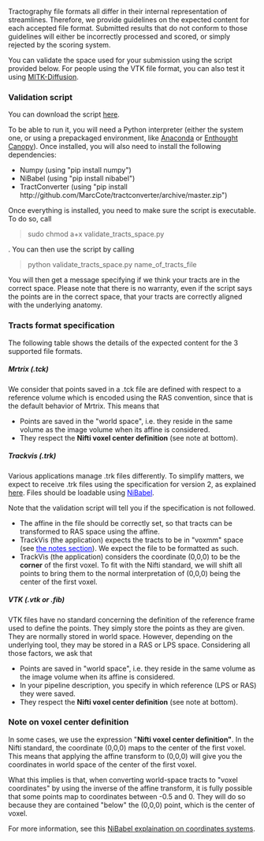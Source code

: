 
Tractography file formats all differ in their internal representation of streamlines. Therefore, we provide guidelines on the expected content for each accepted file format. Submitted results that do not conform to those guidelines will either be incorrectly processed and scored, or simply rejected by the scoring system.

You can validate the space used for your submission using the script provided below. For people using the VTK file format, you can also test it using <a href="http://mitk.org/wiki/DiffusionImaging#Downloads" target="_blank">MITK-Diffusion</a>.

### Validation script

You can download the script <a href="{{ DOWNLOAD_URL }}downloads/scripts/validate_tracts_space.py">here</a>.

To be able to run it, you will need a Python interpreter (either the system one, or using a prepackaged environment, like  <a href="https://store.continuum.io/cshop/anaconda/" target="_blank">Anaconda</a> or <a href="https://store.enthought.com/" target="_blank">Enthought Canopy</a>). Once installed, you will also need to install the following dependencies:
<ul>
    <li>Numpy (using "pip install numpy")</li>
    <li>NiBabel (using "pip install nibabel")</li>
    <li>TractConverter (using "pip install http://github.com/MarcCote/tractconverter/archive/master.zip")</li>
</ul>

Once everything is installed, you need to make sure the script is executable. To do so, call <blockquote>sudo chmod a+x validate_tracts_space.py</blockquote>. You can then use the script by calling <blockquote>python validate_tracts_space.py name_of_tracts_file</blockquote> You will then get a message specifying if we think your tracts are in the correct space. Please note that there is no warranty, even if the script says the points are in the correct space, that your tracts are correctly aligned with the underlying anatomy.

### Tracts format specification

The following table shows the details of the expected content for the 3 supported file formats.

##### Mrtrix (.tck)

We consider that points saved in a .tck file are defined with respect to a reference volume which is encoded using the RAS convention, since that is the default behavior of Mrtrix. This means that
<ul>
    <li>Points are saved in the "world space", i.e. they reside in the same volume as the image volume when its affine is considered.</li>
    <li>They respect the <b>Nifti voxel center definition</b> (see note at bottom).</li>
</ul>

##### Trackvis (.trk)

Various applications manage .trk files differently. To simplify matters, we expect to receive .trk files using the specification for version 2, as explained <a href="http://trackvis.org/docs/?subsect=fileformat" target="_blank">here</a>. Files should be loadable using <a href="http://nipy.org/nibabel/generated/nibabel.trackvis.html" target="_blank" style="color: blue; text-decoration: underline">NiBabel</a>.

 Note that the validation script will tell you if the specification is not followed.
<ul>
    <li>The affine in the file should be correctly set, so that tracts can be transformed to RAS space using the affine.</li>
    <li>TrackVis (the application) expects the tracts to be in "voxmm" space (see 
        <a href="http://nipy.org/nibabel/generated/nibabel.trackvis.write.html#nibabel.trackvis.write" target="_blank"
           style="color: blue; text-decoration: underline">the notes section</a>).
        We expect the file to be formatted as such.</li>
    <li>TrackVis (the application) considers the coordinate (0,0,0) to be the <b>corner</b> of the first voxel. To fit with the Nifti standard,
        we will shift all points to bring them to the normal interpretation of (0,0,0) being the center of the first voxel.</li>
</ul>

##### VTK (.vtk or .fib)

VTK files have no standard concerning the definition of the reference frame used to define the points. They simply store the points as they are given. They are normally stored in world space. However, depending on the underlying tool, they may be stored in a RAS or LPS space. Considering all those factors, we ask that
<ul>
    <li>Points are saved in "world space", i.e. they reside in the same volume as the image volume when its affine is considered.</li>
    <li>In your pipeline description, you specify in which reference (LPS or RAS) they were saved.
    <li>They respect the <b>Nifti voxel center definition</b> (see note at bottom).</li>
</ul>    

### Note on voxel center definition

In some cases, we use the expression "<b>Nifti voxel center definition"</b>. In the Nifti standard, the coordinate (0,0,0) maps to the center of the first voxel. This means that applying the affine transform to (0,0,0) will give you the coordinates in world space of the center of the first voxel.

What this implies is that, when converting world-space tracts to "voxel coordinates" by using the inverse of the affine transform, it is fully possible that some points map to coordinates between -0.5 and 0. They will do so because they are contained "below" the (0,0,0) point, which is the center of voxel.

For more information, see this <a href="http://nipy.org/nibabel/coordinate_systems.html" target="_blank">NiBabel explaination on coordinates systems</a>.
